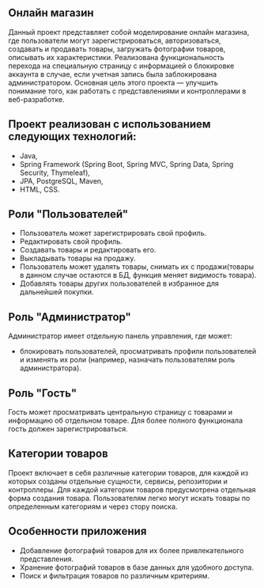 Онлайн магазин
------------------
Данный проект представляет собой моделирование онлайн магазина, 
где пользователи могут зарегистрироваться, авторизоваться, создавать и продавать товары, загружать фотографии товаров, описывать их характеристики.
Реализована функциональность перехода на специальную страницу с информацией о блокировке аккаунта в случае, если учетная запись была заблокирована администратором.
Основная цель этого проекта — улучшить понимание того, как работать с представлениями и контроллерами в веб-разработке.

Проект реализован с использованием следующих технологий: 
----------------------------------------------
- Java,
- Spring Framework (Spring Boot, Spring MVC, Spring Data, Spring Security, Thymeleaf),
- JPA, PostgreSQL, Maven,
- HTML, CSS.

Роли "Пользователей"
---------------
- Пользователь может зарегистрировать свой профиль.
- Редактировать свой профиль.
- Создавать товары и редактировать его.
- Выкладывать товары на продажу.
- Пользователь может удалять товары, снимать их с продажи(товары в данном случае остаются в БД, функция меняет видимость товара).
- Добавлять товары других пользователей в избранное для дальнейшей покупки.

Роль "Администратор"
------------------
Администратор имеет отдельную панель управления, где может:  

- блокировать пользователей, просматривать профили пользователей и изменять их роли (например, назначать пользователям роль администратора).

Роль "Гость"
-----------------
Гость может просматривать центральную страницу с товарами и информацию об отдельном товаре.
Для более полного функционала гость должен зарегистрироваться.

Категории товаров
---------------
Проект включает в себя различные категории товаров, для каждой из которых созданы отдельные сущности, сервисы, репозитории и контроллеры. 
Для каждой категории товаров предусмотрена отдельная форма создания товара.
Пользователям легко могут искать товары по определенным категориям и через стору поиска.

Особенности приложения
-------------------
- Добавление фотографий товаров для их более привлекательного представления.
- Хранение фотографий товаров в базе данных для удобного доступа.
- Поиск и фильтрация товаров по различным критериям.
